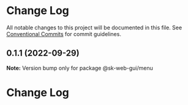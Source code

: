 # Change Log

All notable changes to this project will be documented in this file.
See [Conventional Commits](https://conventionalcommits.org) for commit guidelines.

## 0.1.1 (2022-09-29)

**Note:** Version bump only for package @sk-web-gui/menu





# Change Log

